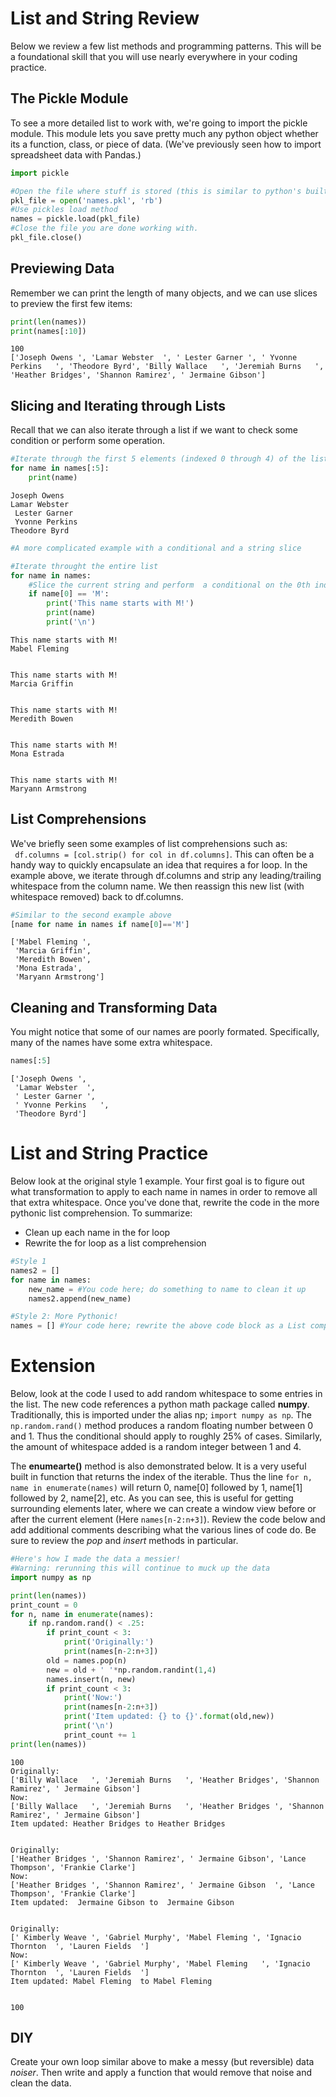 
# List and String Review
Below we review a few list methods and programming patterns. This will be a foundational skill that you will use nearly everywhere in your coding practice.

## The Pickle Module

To see a more detailed list to work with, we're going to import the pickle module. This module lets you save pretty much any python object whether its a function, class, or piece of data. (We've previously seen how to import spreadsheet data with Pandas.)


```python
import pickle
```


```python
#Open the file where stuff is stored (this is similar to python's built in method)
pkl_file = open('names.pkl', 'rb')
#Use pickles load method
names = pickle.load(pkl_file)
#Close the file you are done working with.
pkl_file.close()
```

## Previewing Data
Remember we can print the length of many objects, and we can use slices to preview the first few items:


```python
print(len(names))
print(names[:10])
```

    100
    ['Joseph Owens ', 'Lamar Webster  ', ' Lester Garner ', ' Yvonne Perkins   ', 'Theodore Byrd', 'Billy Wallace   ', 'Jeremiah Burns   ', 'Heather Bridges', 'Shannon Ramirez', ' Jermaine Gibson']


## Slicing and Iterating through Lists
Recall that we can also iterate through a list if we want to check some condition or perform some operation.


```python
#Iterate through the first 5 elements (indexed 0 through 4) of the list
for name in names[:5]:
    print(name)
```

    Joseph Owens 
    Lamar Webster  
     Lester Garner 
     Yvonne Perkins   
    Theodore Byrd



```python
#A more complicated example with a conditional and a string slice

#Iterate throught the entire list
for name in names:
    #Slice the current string and perform  a conditional on the 0th indexed character
    if name[0] == 'M':
        print('This name starts with M!')
        print(name)
        print('\n')
```

    This name starts with M!
    Mabel Fleming 
    
    
    This name starts with M!
    Marcia Griffin
    
    
    This name starts with M!
    Meredith Bowen
    
    
    This name starts with M!
    Mona Estrada
    
    
    This name starts with M!
    Maryann Armstrong
    
    


## List Comprehensions
We've briefly seen some examples of list comprehensions such as:  
` df.columns = [col.strip() for col in df.columns]`. 
This can often be a handy way to quickly encapsulate an idea that requires a for loop. In the example above, we iterate through df.columns and strip any leading/trailing whitespace from the column name. We then reassign this new list (with whitespace removed) back to df.columns.


```python
#Similar to the second example above
[name for name in names if name[0]=='M']
```




    ['Mabel Fleming ',
     'Marcia Griffin',
     'Meredith Bowen',
     'Mona Estrada',
     'Maryann Armstrong']



## Cleaning and Transforming Data
You might notice that some of our names are poorly formated. Specifically, many of the names have some extra whitespace.


```python
names[:5]
```




    ['Joseph Owens ',
     'Lamar Webster  ',
     ' Lester Garner ',
     ' Yvonne Perkins   ',
     'Theodore Byrd']



# List and String Practice
Below look at the original style 1 example. Your first goal is to figure out what transformation to apply to each name in names in order to remove all that extra whitespace. Once you've done that, rewrite the code in the more pythonic list comprehension. To summarize:  
* Clean up each name in the for loop
* Rewrite the for loop as a list comprehension


```python
#Style 1
names2 = []
for name in names:
    new_name = #You code here; do something to name to clean it up 
    names2.append(new_name)
```


```python
#Style 2: More Pythonic!
names = [] #Your code here; rewrite the above code block as a List comprehension!
```

# Extension
Below, look at the code I used to add random whitespace to some entries in the list. The new code references a python math package called **numpy**. Traditionally, this is imported under the alias np; `import numpy as np`. The `np.random.rand()` method produces a random floating number between 0 and 1. Thus the conditional should apply to roughly 25% of cases. Similarly, the amount of whitespace added is a random integer between 1 and 4.  

The **enumearte()** method is also demonstrated below. It is a very useful built in function that returns the index of the iterable. Thus the line `for n, name in enumerate(names)` will return 0, name[0] followed by 1, name[1] followed by 2, name[2], etc. As you can see, this is useful for getting surrounding elements later, where we can create a window view before or after the current element (Here `names[n-2:n+3]`).
Review the code below and add additional comments describing what the various lines of code do. Be sure to review the *pop* and *insert* methods in particular.


```python
#Here's how I made the data a messier!
#Warning: rerunning this will continue to muck up the data
import numpy as np

print(len(names))
print_count = 0
for n, name in enumerate(names):
    if np.random.rand() < .25:
        if print_count < 3:
            print('Originally:')
            print(names[n-2:n+3])
        old = names.pop(n)
        new = old + ' '*np.random.randint(1,4)
        names.insert(n, new)
        if print_count < 3:
            print('Now:')
            print(names[n-2:n+3])
            print('Item updated: {} to {}'.format(old,new))
            print('\n')
            print_count += 1
print(len(names))
```

    100
    Originally:
    ['Billy Wallace   ', 'Jeremiah Burns   ', 'Heather Bridges', 'Shannon Ramirez', ' Jermaine Gibson']
    Now:
    ['Billy Wallace   ', 'Jeremiah Burns   ', 'Heather Bridges ', 'Shannon Ramirez', ' Jermaine Gibson']
    Item updated: Heather Bridges to Heather Bridges 
    
    
    Originally:
    ['Heather Bridges ', 'Shannon Ramirez', ' Jermaine Gibson', 'Lance Thompson', 'Frankie Clarke']
    Now:
    ['Heather Bridges ', 'Shannon Ramirez', ' Jermaine Gibson  ', 'Lance Thompson', 'Frankie Clarke']
    Item updated:  Jermaine Gibson to  Jermaine Gibson  
    
    
    Originally:
    [' Kimberly Weave ', 'Gabriel Murphy', 'Mabel Fleming ', 'Ignacio Thornton  ', 'Lauren Fields  ']
    Now:
    [' Kimberly Weave ', 'Gabriel Murphy', 'Mabel Fleming   ', 'Ignacio Thornton  ', 'Lauren Fields  ']
    Item updated: Mabel Fleming  to Mabel Fleming   
    
    
    100


## DIY
Create your own loop similar above to make a messy (but reversible) data *noiser*. Then write and apply a function that would remove that noise and clean the data.
